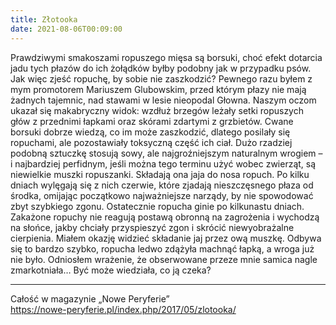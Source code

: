 ```yaml
---
title: Złotooka
date: 2021-08-06T00:09:00
---
```

Prawdziwymi smakoszami ropuszego mięsa są borsuki, choć efekt dotarcia jadu tych płazów do ich żołądków byłby podobny jak w przypadku psów. Jak więc zjeść ropuchę, by sobie nie zaszkodzić? Pewnego razu byłem z mym promotorem Mariuszem Glubowskim, przed którym płazy nie mają żadnych tajemnic, nad stawami w lesie nieopodal Głowna. Naszym oczom ukazał się makabryczny widok: wzdłuż brzegów leżały setki ropuszych głów z przednimi łapkami oraz skórami zdartymi z grzbietów. Cwane borsuki dobrze wiedzą, co im może zaszkodzić, dlatego posilały się ropuchami, ale pozostawiały toksyczną część ich ciał. Dużo rzadziej podobną sztuczkę stosują sowy, ale najgroźniejszym naturalnym wrogiem – i najbardziej perfidnym, jeśli można tego terminu użyć wobec zwierząt, są niewielkie muszki ropuszanki. Składają ona jaja do nosa ropuch. Po kilku dniach wylęgają się z nich czerwie, które zjadają nieszczęsnego płaza od środka, omijając początkowo najważniejsze narządy, by nie spowodować zbyt szybkiego zgonu. Ostatecznie ropucha ginie po kilkunastu dniach. Zakażone ropuchy nie reagują postawą obronną na zagrożenia i wychodzą na słońce, jakby chciały przyspieszyć zgon i skrócić niewyobrażalne cierpienia. Miałem okazję widzieć składanie jaj przez ową muszkę. Odbywa się to bardzo szybko, ropucha ledwo zdążyła machnąć łapką, a wroga już nie było. Odniosłem wrażenie, że obserwowane przeze mnie samica nagle zmarkotniała… Być może wiedziała, co ją czeka?

***

Całość w magazynie „Nowe Peryferie”  
<https://nowe-peryferie.pl/index.php/2017/05/zlotooka/>